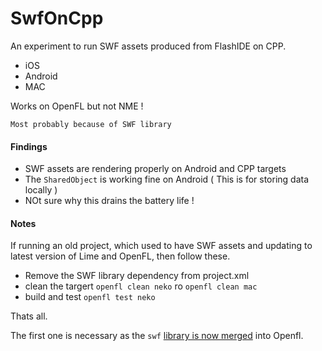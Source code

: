 SwfOnCpp
=============

An experiment to run SWF assets produced from FlashIDE on CPP.
 - iOS
 - Android
 - MAC

Works on OpenFL but not NME !          

 `Most probably because of SWF library`

#### Findings
 - SWF assets are rendering properly on Android and CPP targets
 - The `SharedObject` is working fine on Android ( This is for storing data locally )
 - NOt sure why this drains the battery life !

#### Notes

 If running an old project, which used to have SWF assets and updating to latest version of Lime and OpenFL, then follow these.

  - Remove the SWF library dependency from project.xml
  - clean the targert `openfl clean neko` ro `openfl clean mac`
  - build and test `openfl test neko`

Thats all. 

The first one is necessary as the `swf` [library is now merged][1] into Openfl.          








[1]: http://www.openfl.org/blog/2016/12/16/openfl-4-5-and-lime-3-5-are-here/
